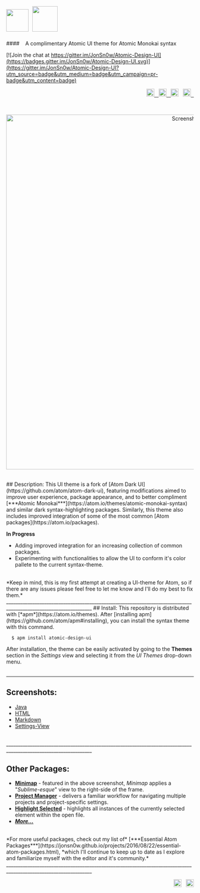 <img src="https://cloud.githubusercontent.com/assets/16360374/17991222/82596480-6af1-11e6-9c96-3e2996a8be5a.png" height="60"/>&nbsp;&nbsp;<img src="https://cloud.githubusercontent.com/assets/16360374/18036928/5fbcbcdc-6d2c-11e6-9b40-3aad67379241.png" height="68"/>
------------------------------------------------------------------------------------------------------------------------  
####&nbsp;&nbsp;&nbsp; A complimentary Atomic UI theme for Atomic Monokai syntax

[![Join the chat at https://gitter.im/JonSn0w/Atomic-Design-UI](https://badges.gitter.im/JonSn0w/Atomic-Design-UI.svg)](https://gitter.im/JonSn0w/Atomic-Design-UI?utm_source=badge&utm_medium=badge&utm_campaign=pr-badge&utm_content=badge)
<p align="right">
	<a href="https://atom.io/themes/atomic-design-ui">
		<img src="https://img.shields.io/apm/v/atomic-design-ui.svg?" height="21" title="Version">&nbsp;&nbsp;
	</a>  
	<a href="https://opensource.org/licenses/MIT">
		<img src="https://img.shields.io/apm/l/atomic-design-ui.svg?" height="21" title="License">&nbsp;&nbsp;
	</a>  
    <img src="https://img.shields.io/apm/dm/atomic-design-ui.svg?maxAge=2592000?" height="21" title="Downloads">&nbsp;&nbsp;
	<a href="https://atom.io/themes/atomic-design-ui">
		<img src="https://badges.frapsoft.com/os/v1/open-source.svg?v=103" height="21" title="Open Source">&nbsp;&nbsp;
	</a>
</p>
<br>
    <p align="center">
        <img src="https://cloud.githubusercontent.com/assets/16360374/18231352/9642c068-726c-11e6-857a-7e3d76293f88.png" width="950" title="Screenshot">
    </p>
	
<br>  
## Description:
  This UI theme is a fork of [Atom Dark UI](https://github.com/atom/atom-dark-ui), featuring modifications aimed to improve user experience, package appearance, and to better compliment [***Atomic Monokai***](https://atom.io/themes/atomic-monokai-syntax) and similar dark syntax-highlighting packages. Similarly, this theme also includes improved integration of some of the most common [Atom packages](https://atom.io/packages).  
  
**In Progress**
  * Adding improved integration for an increasing collection of common packages.
  * Experimenting with functionalities to allow the UI to conform it's color pallete to the current syntax-theme.

<br>  
*Keep in mind, this is my first attempt at creating a UI-theme for Atom, so if there are any issues please feel free to let me know and I'll do my best to fix them.*  
__________________________________________________________________________________________________________________  
## Install:  
  This repository is distributed with [*apm*](https://atom.io/themes). After [installing apm](https://github.com/atom/apm#installing), you can install the syntax theme with this command.  

```
  $ apm install atomic-design-ui
```

  After installation, the theme can be easily activated by going to the **Themes** section in the *Settings* view and selecting it from the *UI Themes* drop-down menu.  
<br>  
__________________________________________________________________________________________________________________  
## Screenshots:  

  * [Java](https://cloud.githubusercontent.com/assets/16360374/18231369/234c6126-726d-11e6-8858-d9ed8df8e7e3.png)
  * [HTML](https://cloud.githubusercontent.com/assets/16360374/18231558/6cba7498-7271-11e6-9575-d4448e5910d5.png)
  * [Markdown](https://cloud.githubusercontent.com/assets/16360374/18231352/9642c068-726c-11e6-857a-7e3d76293f88.png)
  * [Settings-View](https://cloud.githubusercontent.com/assets/16360374/18231373/3048eb88-726d-11e6-9ae8-a87e24c11f67.png)

<br>
__________________________________________________________________________________________________________________

## Other Packages:

  * [**Minimap**](https://atom.io/packages/minimap) - featured in the above screenshot, *Minimap* applies a "*Sublime-esque*" view to the right-side of the frame.
  * [**Project Manager**](https://atom.io/packages/project-manager) - delivers a familiar workflow for navigating multiple projects and project-specific settings.
  * [**Highlight Selected**](https://atom.io/packages/highlight-selected) - highlights all instances of the currently selected element within the open file.
  * [***More...***](https://jonsn0w.github.io/projects/2016/08/22/essential-atom-packages.html)

<br>
*For more useful packages, check out my list of* [***Essential Atom Packages***](https://jonsn0w.github.io/projects/2016/08/22/essential-atom-packages.html), *which I'll continue to keep up to date as I explore and familiarize myself with the editor and it's community.*
<br>
__________________________________________________________________________________________________________________

<p align="right">
     <span class="badge-paypal"><a href="https://www.paypal.com/cgi-bin/webscr?cmd=_s-xclick&hosted_button_id=E6RKPR34SH6CU" title="Donate to this project using Paypal">
 <img src="https://img.shields.io/badge/paypal-donate-yellow.svg" height="21" title="Donate"></a></span>&nbsp;&nbsp;
   	<a href="https://gitter.im/Atomic-Design-UI/Lobby">
        <img src="https://badges.gitter.im/Atomic-Design-UI/Lobby.svg" height="21" title="Gitter">
    </a>
</p>
